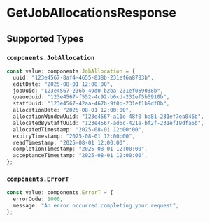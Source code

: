 # GetJobAllocationsResponse


## Supported Types

### `components.JobAllocation`

```typescript
const value: components.JobAllocation = {
  uuid: "123e4567-8af4-4655-838b-231ef6a8783b",
  editDate: "2025-08-01 12:00:00",
  jobUuid: "123e4567-236b-49d0-b2ba-231ef059038b",
  queueUuid: "123e4567-f552-4c92-b6cd-231ef5b5910b",
  staffUuid: "123e4567-42aa-467b-9f0b-231ef1b9df0b",
  allocationDate: "2025-08-01 12:00:00",
  allocationWindowUuid: "123e4567-a11e-48f0-ba81-231ef7ea046b",
  allocatedByStaffUuid: "123e4567-ad6c-421e-bf2f-231ef19dfa6b",
  allocatedTimestamp: "2025-08-01 12:00:00",
  expiryTimestamp: "2025-08-01 12:00:00",
  readTimestamp: "2025-08-01 12:00:00",
  completionTimestamp: "2025-08-01 12:00:00",
  acceptanceTimestamp: "2025-08-01 12:00:00",
};
```

### `components.ErrorT`

```typescript
const value: components.ErrorT = {
  errorCode: 1000,
  message: "An error occurred completing your request",
};
```

